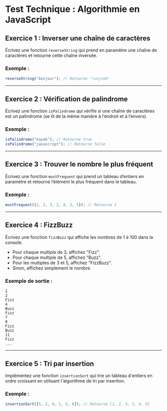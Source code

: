 # Test Technique : Algorithmie en JavaScript

## Exercice 1 : Inverser une chaîne de caractères

Écrivez une fonction `reverseString` qui prend en paramètre une chaîne de caractères et retourne cette chaîne inversée.

### Exemple :
```javascript
reverseString("bonjour"); // Retourne "ruojnob"
```

---

## Exercice 2 : Vérification de palindrome

Écrivez une fonction `isPalindrome` qui vérifie si une chaîne de caractères est un palindrome (se lit de la même manière à l’endroit et à l’envers).

### Exemple :
```javascript
isPalindrome("kayak"); // Retourne true
isPalindrome("javascript"); // Retourne false
```

---

## Exercice 3 : Trouver le nombre le plus fréquent

Écrivez une fonction `mostFrequent` qui prend un tableau d’entiers en paramètre et retourne l’élément le plus fréquent dans le tableau.

### Exemple :
```javascript
mostFrequent([1, 2, 3, 2, 4, 2, 5]); // Retourne 2
```

---

## Exercice 4 : FizzBuzz

Écrivez une fonction `fizzBuzz` qui affiche les nombres de 1 à 100 dans la console.

- Pour chaque multiple de 3, affichez "Fizz".
- Pour chaque multiple de 5, affichez "Buzz".
- Pour les multiples de 3 et 5, affichez "FizzBuzz".
- Sinon, affichez simplement le nombre.

### Exemple de sortie :
```
1
2
Fizz
4
Buzz
Fizz
7
8
Fizz
Buzz
11
Fizz
...
```

---

## Exercice 5 : Tri par insertion

Implémentez une fonction `insertionSort` qui trie un tableau d'entiers en ordre croissant en utilisant l'algorithme de tri par insertion.

### Exemple :
```javascript
insertionSort([5, 2, 9, 1, 5, 6]); // Retourne [1, 2, 5, 5, 6, 9]
```

